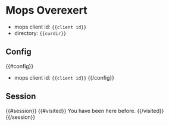 # Mops Overexert

- mops client id: `{{client id}}`
- directory: `{{curdir}}`

## Config

{{#config}}
- mops client id: `{{client id}}`
{{/config}}

## Session

{{#session}}
{{#visited}}
You have been here before.
{{/visited}}
{{/session}}

